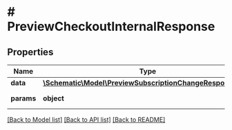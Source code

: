 # # PreviewCheckoutInternalResponse

## Properties

Name | Type | Description | Notes
------------ | ------------- | ------------- | -------------
**data** | [**\Schematic\Model\PreviewSubscriptionChangeResponseData**](PreviewSubscriptionChangeResponseData.md) |  |
**params** | **object** | Input parameters |

[[Back to Model list]](../../README.md#models) [[Back to API list]](../../README.md#endpoints) [[Back to README]](../../README.md)
